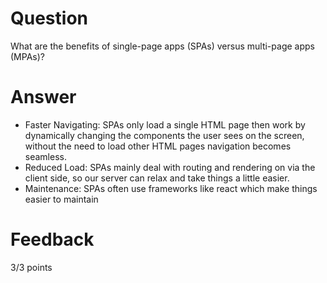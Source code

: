 # Question

What are the benefits of single-page apps (SPAs) versus multi-page apps (MPAs)?

# Answer

- Faster Navigating: SPAs only load a single HTML page then work by dynamically changing the components the user sees on the screen, without the need to load other HTML pages navigation becomes seamless.
- Reduced Load: SPAs mainly deal with routing and rendering on via the client side, so our server can relax and take things a little easier.
- Maintenance: SPAs often use frameworks like react which make things easier to maintain

# Feedback

3/3 points